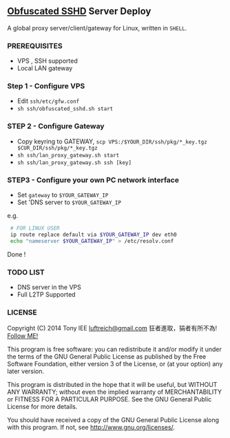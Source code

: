 ## [Obfuscated SSHD](https://github.com/brl/obfuscated-openssh) Server Deploy
A global proxy server/client/gateway for Linux, written in `SHELL`.

### PREREQUISITES
* VPS , SSH supported
* Local LAN gateway

### Step 1 - Configure VPS
* Edit `ssh/etc/gfw.conf`
* `sh ssh/obfuscated_sshd.sh start`

### STEP 2 - Configure Gateway
* Copy keyring to GATEWAY, `scp VPS:/$YOUR_DIR/ssh/pkg/*_key.tgz $CUR_DIR/ssh/pkg/*_key.tgz`
* `sh ssh/lan_proxy_gateway.sh start`
* `sh ssh/lan_proxy_gateway.sh ssh [key]`

### STEP3 - Configure your own PC network interface
* Set `gateway` to `$YOUR_GATEWAY_IP`
* Set 'DNS server to `$YOUR_GATEWAY_IP`

 e.g.  
```bash
 # FOR LINUX USER
 ip route replace default via $YOUR_GATEWAY_IP dev eth0
 echo "nameserver $YOUR_GATEWAY_IP" > /etc/resolv.conf
```
Done ! 

### TODO LIST
* DNS server in the VPS 
* Full L2TP Supported


### LICENSE
Copyright (C) 2014 Tony lEE  <luftreich@gmail.com> 
狂者進取，狷者有所不為! [Follow ME!](https://twitter.com/Luftreich)

This program is free software: you can redistribute it and/or modify
it under the terms of the GNU General Public License as published by
the Free Software Foundation, either version 3 of the License, or
(at your option) any later version.

This program is distributed in the hope that it will be useful,
but WITHOUT ANY WARRANTY; without even the implied warranty of
MERCHANTABILITY or FITNESS FOR A PARTICULAR PURPOSE.  See the
GNU General Public License for more details.

You should have received a copy of the GNU General Public License
along with this program. If not, see <http://www.gnu.org/licenses/>.
